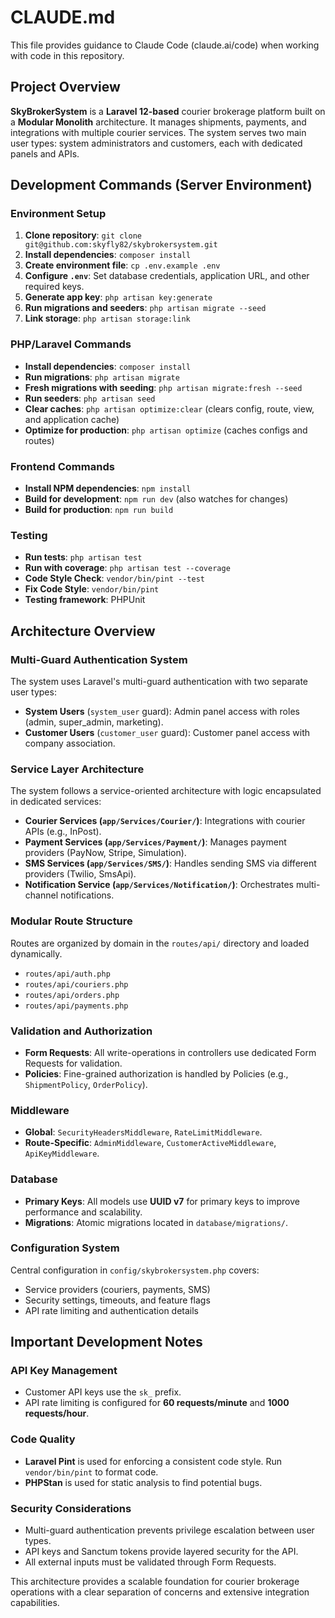 # CLAUDE.md

This file provides guidance to Claude Code (claude.ai/code) when working with code in this repository.

## Project Overview

**SkyBrokerSystem** is a **Laravel 12-based** courier brokerage platform built on a **Modular Monolith** architecture. It manages shipments, payments, and integrations with multiple courier services. The system serves two main user types: system administrators and customers, each with dedicated panels and APIs.

## Development Commands (Server Environment)

### Environment Setup
1.  **Clone repository**: `git clone git@github.com:skyfly82/skybrokersystem.git`
2.  **Install dependencies**: `composer install`
3.  **Create environment file**: `cp .env.example .env`
4.  **Configure `.env`**: Set database credentials, application URL, and other required keys.
5.  **Generate app key**: `php artisan key:generate`
6.  **Run migrations and seeders**: `php artisan migrate --seed`
7.  **Link storage**: `php artisan storage:link`

### PHP/Laravel Commands
- **Install dependencies**: `composer install`
- **Run migrations**: `php artisan migrate`
- **Fresh migrations with seeding**: `php artisan migrate:fresh --seed`
- **Run seeders**: `php artisan seed`
- **Clear caches**: `php artisan optimize:clear` (clears config, route, view, and application cache)
- **Optimize for production**: `php artisan optimize` (caches configs and routes)

### Frontend Commands  
- **Install NPM dependencies**: `npm install`
- **Build for development**: `npm run dev` (also watches for changes)
- **Build for production**: `npm run build`

### Testing
- **Run tests**: `php artisan test`
- **Run with coverage**: `php artisan test --coverage`
- **Code Style Check**: `vendor/bin/pint --test`
- **Fix Code Style**: `vendor/bin/pint`
- **Testing framework**: PHPUnit

## Architecture Overview

### Multi-Guard Authentication System
The system uses Laravel's multi-guard authentication with two separate user types:
- **System Users** (`system_user` guard): Admin panel access with roles (admin, super_admin, marketing).
- **Customer Users** (`customer_user` guard): Customer panel access with company association.

### Service Layer Architecture
The system follows a service-oriented architecture with logic encapsulated in dedicated services:
- **Courier Services (`app/Services/Courier/`)**: Integrations with courier APIs (e.g., InPost).
- **Payment Services (`app/Services/Payment/`)**: Manages payment providers (PayNow, Stripe, Simulation).
- **SMS Services (`app/Services/SMS/`)**: Handles sending SMS via different providers (Twilio, SmsApi).
- **Notification Service (`app/Services/Notification/`)**: Orchestrates multi-channel notifications.

### Modular Route Structure
Routes are organized by domain in the `routes/api/` directory and loaded dynamically.
- `routes/api/auth.php`
- `routes/api/couriers.php`
- `routes/api/orders.php`
- `routes/api/payments.php`

### Validation and Authorization
- **Form Requests**: All write-operations in controllers use dedicated Form Requests for validation.
- **Policies**: Fine-grained authorization is handled by Policies (e.g., `ShipmentPolicy`, `OrderPolicy`).

### Middleware
- **Global**: `SecurityHeadersMiddleware`, `RateLimitMiddleware`.
- **Route-Specific**: `AdminMiddleware`, `CustomerActiveMiddleware`, `ApiKeyMiddleware`.

### Database
- **Primary Keys**: All models use **UUID v7** for primary keys to improve performance and scalability.
- **Migrations**: Atomic migrations located in `database/migrations/`.

### Configuration System
Central configuration in `config/skybrokersystem.php` covers:
- Service providers (couriers, payments, SMS)
- Security settings, timeouts, and feature flags
- API rate limiting and authentication details

## Important Development Notes

### API Key Management
- Customer API keys use the `sk_` prefix.
- API rate limiting is configured for **60 requests/minute** and **1000 requests/hour**.

### Code Quality
- **Laravel Pint** is used for enforcing a consistent code style. Run `vendor/bin/pint` to format code.
- **PHPStan** is used for static analysis to find potential bugs.

### Security Considerations
- Multi-guard authentication prevents privilege escalation between user types.
- API keys and Sanctum tokens provide layered security for the API.
- All external inputs must be validated through Form Requests.

This architecture provides a scalable foundation for courier brokerage operations with a clear separation of concerns and extensive integration capabilities.